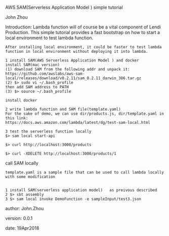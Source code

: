 AWS SAM(Serverless Application Model ) simple tutorial

John Zhou



Introduction: 
Lambda function will of course be a vital component of Lendi Production. This simple tutorial provides a fast bootstrap on how to start a local environment to test lambda function.

```
After installing local environment, it could be faster to test lambda function in local environment without deploying it into lambda.

1 install SAM(AWS Serverless Application Model ) and docker
install SAM(mac version)
(1) download SAM from the following addr and unpack it:
https://github.com/awslabs/aws-sam-local/releases/download/v0.2.11/sam_0.2.11_darwin_386.tar.gz
(2) $> sudo vi ~/.bash_profile
then add SAM address to PATH
(3) $> source ~/.bash_profile
```
```
install docker
```

```
2 write lambda function and SAM file(template.yaml)
For the sake of demo, we can use dir/products.js, dir/template.yaml in this link:
https://docs.aws.amazon.com/lambda/latest/dg/test-sam-local.html
```

```
3 test the serverless function locally
$> sam local start-api

$> curl http://localhost:3000/products

$> curl -XDELETE http://localhost:3000/products/1
```


call SAM locally
```
template.yaml is a sample file that can be used to call lambda locally with some modification 


1 install SAM(serverless application model)   as preivous described
2 $> sbt assembly    
3 $> sam local invoke DemoFunction -e sampleInput/test3.json

```


author: John.Zhou

version: 0.0.1

date: 19Apr2018

